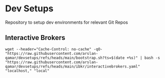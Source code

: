 # Dev Setups
Repository to setup dev environments for relevant Git Repos

## Interactive Brokers
`wget --header="Cache-Control: no-cache" -qO- "https://raw.githubusercontent.com/arslan-qamar/devsetups/refs/heads/main/bootstrap.sh?ts=$(date +%s)" | bash -s "https://raw.githubusercontent.com/arslan-qamar/devsetups/refs/heads/main/ibkr/interactivebrokers.yaml" "localhost," "local"`
